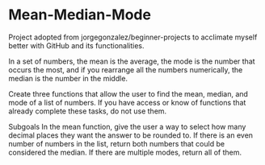 # Mean-Median-Mode
Project adopted from jorgegonzalez/beginner-projects to acclimate myself better with GitHub and its functionalities.

In a set of numbers, the mean is the average, the mode is the number that occurs the most, and if you rearrange all the numbers numerically, the median is the number in the middle.

Create three functions that allow the user to find the mean, median, and mode of a list of numbers. If you have access or know of functions that already complete these tasks, do not use them.

Subgoals
  In the mean function, give the user a way to select how many decimal places they want the answer to be rounded to.
  If there is an even number of numbers in the list, return both numbers that could be considered the median.
  If there are multiple modes, return all of them.

